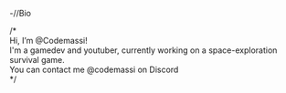 -//Bio

 /*                   
    Hi, I’m @Codemassi!                                                       
    I'm a gamedev and youtuber, currently working on a space-exploration survival game.          
    You can contact me @codemassi on Discord                  
 */                   
